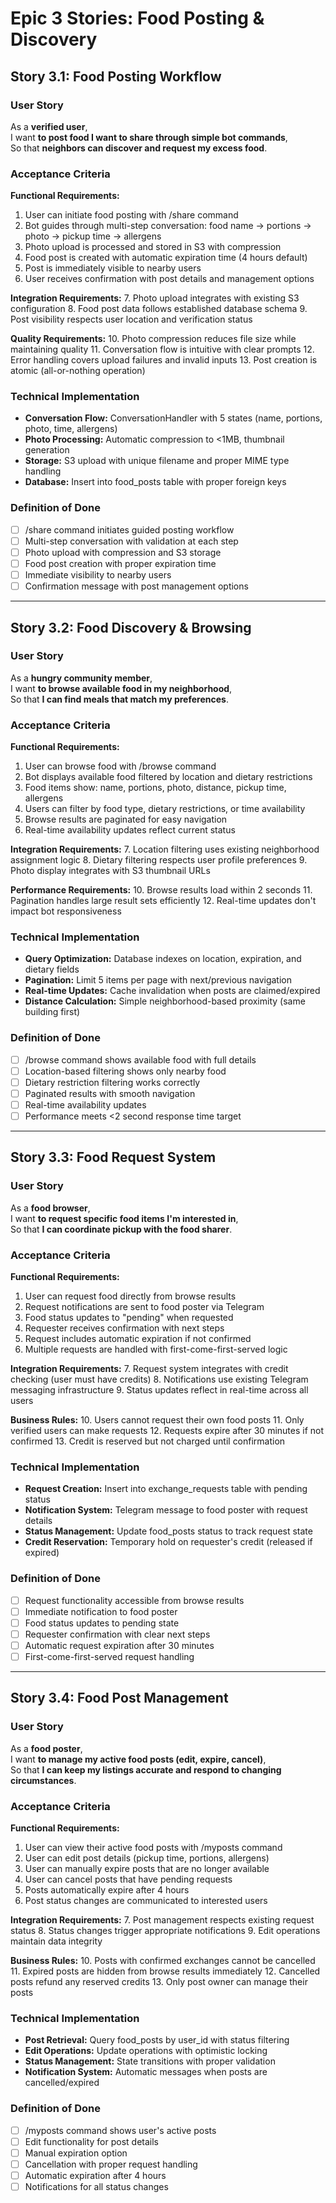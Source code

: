 # Epic 3 Stories: Food Posting & Discovery

## Story 3.1: Food Posting Workflow

### User Story
As a **verified user**,  
I want **to post food I want to share through simple bot commands**,  
So that **neighbors can discover and request my excess food**.

### Acceptance Criteria

**Functional Requirements:**
1. User can initiate food posting with /share command
2. Bot guides through multi-step conversation: food name → portions → photo → pickup time → allergens
3. Photo upload is processed and stored in S3 with compression
4. Food post is created with automatic expiration time (4 hours default)
5. Post is immediately visible to nearby users
6. User receives confirmation with post details and management options

**Integration Requirements:**
7. Photo upload integrates with existing S3 configuration
8. Food post data follows established database schema
9. Post visibility respects user location and verification status

**Quality Requirements:**
10. Photo compression reduces file size while maintaining quality
11. Conversation flow is intuitive with clear prompts
12. Error handling covers upload failures and invalid inputs
13. Post creation is atomic (all-or-nothing operation)

### Technical Implementation
- **Conversation Flow:** ConversationHandler with 5 states (name, portions, photo, time, allergens)
- **Photo Processing:** Automatic compression to <1MB, thumbnail generation
- **Storage:** S3 upload with unique filename and proper MIME type handling
- **Database:** Insert into food_posts table with proper foreign keys

### Definition of Done
- [ ] /share command initiates guided posting workflow
- [ ] Multi-step conversation with validation at each step
- [ ] Photo upload with compression and S3 storage
- [ ] Food post creation with proper expiration time
- [ ] Immediate visibility to nearby users
- [ ] Confirmation message with post management options

---

## Story 3.2: Food Discovery & Browsing

### User Story
As a **hungry community member**,  
I want **to browse available food in my neighborhood**,  
So that **I can find meals that match my preferences**.

### Acceptance Criteria

**Functional Requirements:**
1. User can browse food with /browse command
2. Bot displays available food filtered by location and dietary restrictions
3. Food items show: name, portions, photo, distance, pickup time, allergens
4. Users can filter by food type, dietary restrictions, or time availability
5. Browse results are paginated for easy navigation
6. Real-time availability updates reflect current status

**Integration Requirements:**
7. Location filtering uses existing neighborhood assignment logic
8. Dietary filtering respects user profile preferences
9. Photo display integrates with S3 thumbnail URLs

**Performance Requirements:**
10. Browse results load within 2 seconds
11. Pagination handles large result sets efficiently
12. Real-time updates don't impact bot responsiveness

### Technical Implementation
- **Query Optimization:** Database indexes on location, expiration, and dietary fields
- **Pagination:** Limit 5 items per page with next/previous navigation
- **Real-time Updates:** Cache invalidation when posts are claimed/expired
- **Distance Calculation:** Simple neighborhood-based proximity (same building first)

### Definition of Done
- [ ] /browse command shows available food with full details
- [ ] Location-based filtering shows only nearby food
- [ ] Dietary restriction filtering works correctly
- [ ] Paginated results with smooth navigation
- [ ] Real-time availability updates
- [ ] Performance meets <2 second response time target

---

## Story 3.3: Food Request System

### User Story
As a **food browser**,  
I want **to request specific food items I'm interested in**,  
So that **I can coordinate pickup with the food sharer**.

### Acceptance Criteria

**Functional Requirements:**
1. User can request food directly from browse results
2. Request notifications are sent to food poster via Telegram
3. Food status updates to "pending" when requested
4. Requester receives confirmation with next steps
5. Request includes automatic expiration if not confirmed
6. Multiple requests are handled with first-come-first-served logic

**Integration Requirements:**
7. Request system integrates with credit checking (user must have credits)
8. Notifications use existing Telegram messaging infrastructure
9. Status updates reflect in real-time across all users

**Business Rules:**
10. Users cannot request their own food posts
11. Only verified users can make requests
12. Requests expire after 30 minutes if not confirmed
13. Credit is reserved but not charged until confirmation

### Technical Implementation
- **Request Creation:** Insert into exchange_requests table with pending status
- **Notification System:** Telegram message to food poster with request details
- **Status Management:** Update food_posts status to track request state
- **Credit Reservation:** Temporary hold on requester's credit (released if expired)

### Definition of Done
- [ ] Request functionality accessible from browse results
- [ ] Immediate notification to food poster
- [ ] Food status updates to pending state
- [ ] Requester confirmation with clear next steps
- [ ] Automatic request expiration after 30 minutes
- [ ] First-come-first-served request handling

---

## Story 3.4: Food Post Management

### User Story
As a **food poster**,  
I want **to manage my active food posts (edit, expire, cancel)**,  
So that **I can keep my listings accurate and respond to changing circumstances**.

### Acceptance Criteria

**Functional Requirements:**
1. User can view their active food posts with /myposts command
2. User can edit post details (pickup time, portions, allergens)
3. User can manually expire posts that are no longer available
4. User can cancel posts that have pending requests
5. Posts automatically expire after 4 hours
6. Post status changes are communicated to interested users

**Integration Requirements:**
7. Post management respects existing request status
8. Status changes trigger appropriate notifications
9. Edit operations maintain data integrity

**Business Rules:**
10. Posts with confirmed exchanges cannot be cancelled
11. Expired posts are hidden from browse results immediately
12. Cancelled posts refund any reserved credits
13. Only post owner can manage their posts

### Technical Implementation
- **Post Retrieval:** Query food_posts by user_id with status filtering
- **Edit Operations:** Update operations with optimistic locking
- **Status Management:** State transitions with proper validation
- **Notification System:** Automatic messages when posts are cancelled/expired

### Definition of Done
- [ ] /myposts command shows user's active posts
- [ ] Edit functionality for post details
- [ ] Manual expiration option
- [ ] Cancellation with proper request handling
- [ ] Automatic expiration after 4 hours
- [ ] Notifications for all status changes